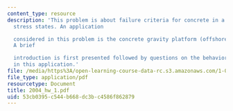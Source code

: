 ```yaml
---
content_type: resource
description: 'This problem is about failure criteria for concrete in a variety of
  stress states. An application

  considered in this problem is the concrete gravity platform (offshore structure).
  A brief

  introduction is first presented followed by questions on the behavior of concrete
  in this application.'
file: /media/https%3A/open-learning-course-data-rc.s3.amazonaws.com/1-054-mechanics-and-design-of-concrete-structures-spring-2004/53cb0395c544b668dc3bc4586f862879_2004_hw_1.pdf
file_type: application/pdf
resourcetype: Document
title: 2004_hw_1.pdf
uid: 53cb0395-c544-b668-dc3b-c4586f862879
---
```

